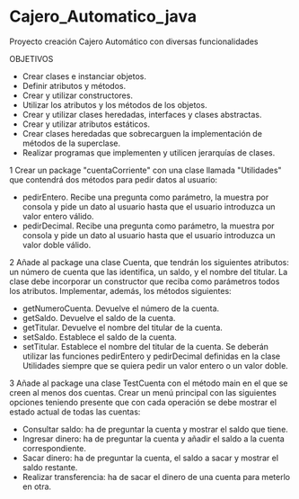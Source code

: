 # Cajero_Automatico_java
Proyecto creación Cajero Automático con diversas funcionalidades

OBJETIVOS
- Crear clases e instanciar objetos.
- Definir atributos y métodos.
- Crear y utilizar constructores.
- Utilizar los atributos y los métodos de los objetos.
- Crear y utilizar clases heredadas, interfaces y clases abstractas.
- Crear y utilizar atributos estáticos.
- Crear clases heredadas que sobrecarguen la implementación de métodos de la superclase.
- Realizar programas que implementen y utilicen jerarquías de clases.

1 Crear un package "cuentaCorriente" con una clase llamada "Utilidades" que contendrá dos métodos para pedir datos al usuario:
  - pedirEntero. Recibe una pregunta como parámetro, la muestra por consola y pide un dato
    al usuario hasta que el usuario introduzca un valor entero válido.
  - pedirDecimal. Recibe una pregunta como parámetro, la muestra por consola y pide un
    dato al usuario hasta que el usuario introduzca un valor doble válido.

2 Añade al package una clase Cuenta, que tendrán los siguientes atributos: un número de
cuenta que las identifica, un saldo, y el nombre del titular. La clase debe incorporar un
constructor que reciba como parámetros todos los atributos. Implementar, además, los
métodos siguientes:   
  - getNumeroCuenta. Devuelve el número de la cuenta.
  - getSaldo. Devuelve el saldo de la cuenta.
  - getTitular. Devuelve el nombre del titular de la cuenta.
  - setSaldo. Establece el saldo de la cuenta.
  - setTitular. Establece el nombre del titular de la cuenta.
Se deberán utilizar las funciones pedirEntero y pedirDecimal definidas en la clase Utilidades siempre
que se quiera pedir un valor entero o un valor doble.

3 Añade al package una clase TestCuenta con el método main en el que se creen al menos dos
cuentas. Crear un menú principal con las siguientes opciones teniendo presente que con cada
operación se debe mostrar el estado actual de todas las cuentas:
  - Consultar saldo: ha de preguntar la cuenta y mostrar el saldo que tiene.
  - Ingresar dinero: ha de preguntar la cuenta y añadir el saldo a la cuenta correspondiente.
  - Sacar dinero: ha de preguntar la cuenta, el saldo a sacar y mostrar el saldo restante.
  - Realizar transferencia: ha de sacar el dinero de una cuenta para meterlo en otra.


